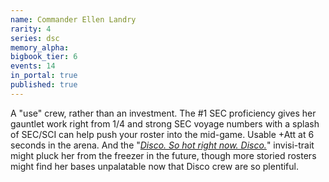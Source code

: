 ```yaml
---
name: Commander Ellen Landry
rarity: 4
series: dsc
memory_alpha:
bigbook_tier: 6
events: 14
in_portal: true
published: true
---
```


A "use" crew, rather than an investment. The #1 SEC proficiency gives her gauntlet work right from 1/4 and strong SEC voyage numbers with a splash of SEC/SCI can help push your roster into the mid-game. Usable +Att at 6 seconds in the arena. And the "[_Disco. So hot right now. Disco._](https://stt.wiki/wiki/Mugato)" invisi-trait might pluck her from the freezer in the future, though more storied rosters might find her bases unpalatable now that Disco crew are so plentiful.
